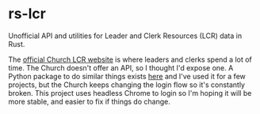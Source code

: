 # rs-lcr
Unofficial API and utilities for Leader and Clerk Resources (LCR) data in Rust. 

The [official Church LCR website](lcr.churchofjesuschrist.org) is where leaders and clerks spend a lot of time. The Church doesn't offer an API, so I thought I'd expose one. A Python package to do similar things exists [here](https://github.com/philipbl/LCR-API) and I've used it for a few projects, but the Church keeps changing the login flow so it's constantly broken. This project uses headless Chrome to login so I'm hoping it will be more stable, and easier to fix if things do change.

